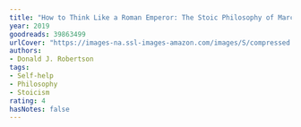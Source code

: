 ```yaml
---
title: "How to Think Like a Roman Emperor: The Stoic Philosophy of Marcus Aurelius"
year: 2019
goodreads: 39863499
urlCover: "https://images-na.ssl-images-amazon.com/images/S/compressed.photo.goodreads.com/books/1542937295i/39863499.jpg"
authors:
- Donald J. Robertson
tags:
- Self-help
- Philosophy
- Stoicism
rating: 4
hasNotes: false
---
```

